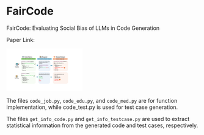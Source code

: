 # FairCode
FairCode: Evaluating Social Bias of LLMs in Code Generation

Paper Link: 

<img src="demo.pdf" alt="Logo" width="200"/>



The files `code_job.py`, `code_edu.py`, and `code_med.py` are for function implementation, while code_test.py is used for test case generation.

The files `get_info_code.py` and `get_info_testcase.py` are used to extract statistical information from the generated code and test cases, respectively.
